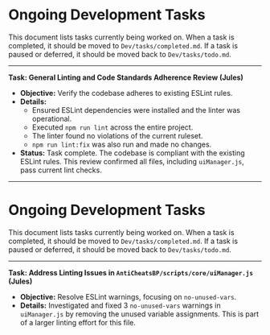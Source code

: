 # Ongoing Development Tasks

This document lists tasks currently being worked on. When a task is completed, it should be moved to `Dev/tasks/completed.md`. If a task is paused or deferred, it should be moved back to `Dev/tasks/todo.md`.

---

**Task: General Linting and Code Standards Adherence Review (Jules)**
*   **Objective:** Verify the codebase adheres to existing ESLint rules.
*   **Details:**
    *   Ensured ESLint dependencies were installed and the linter was operational.
    *   Executed `npm run lint` across the entire project.
    *   The linter found no violations of the current ruleset.
    *   `npm run lint:fix` was also run and made no changes.
*   **Status:** Task complete. The codebase is compliant with the existing ESLint rules. This review confirmed all files, including `uiManager.js`, pass current lint checks.

---
# Ongoing Development Tasks

This document lists tasks currently being worked on. When a task is completed, it should be moved to `Dev/tasks/completed.md`. If a task is paused or deferred, it should be moved back to `Dev/tasks/todo.md`.

---

**Task: Address Linting Issues in `AntiCheatsBP/scripts/core/uiManager.js` (Jules)**
*   **Objective:** Resolve ESLint warnings, focusing on `no-unused-vars`.
*   **Details:** Investigated and fixed 3 `no-unused-vars` warnings in `uiManager.js` by removing the unused variable assignments. This is part of a larger linting effort for this file.